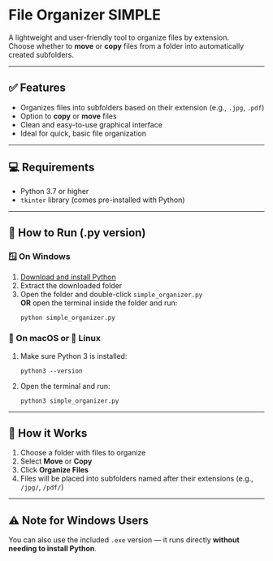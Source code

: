 # File Organizer SIMPLE

A lightweight and user-friendly tool to organize files by extension.  
Choose whether to **move** or **copy** files from a folder into automatically created subfolders.

---

## ✅ Features

- Organizes files into subfolders based on their extension (e.g., `.jpg`, `.pdf`)
- Option to **copy** or **move** files
- Clean and easy-to-use graphical interface
- Ideal for quick, basic file organization

---

## 💻 Requirements

- Python 3.7 or higher
- `tkinter` library (comes pre-installed with Python)

---

## 🚀 How to Run (.py version)

### 🪟 On Windows

1. [Download and install Python](https://www.python.org/downloads/)
2. Extract the downloaded folder
3. Open the folder and double-click `simple_organizer.py`  
   **OR** open the terminal inside the folder and run:
   ```
   python simple_organizer.py
   ```

### 🍎 On macOS or 🐧 Linux

1. Make sure Python 3 is installed:
   ```
   python3 --version
   ```
2. Open the terminal and run:
   ```
   python3 simple_organizer.py
   ```

---

## 📝 How it Works

1. Choose a folder with files to organize
2. Select **Move** or **Copy**
3. Click **Organize Files**
4. Files will be placed into subfolders named after their extensions (e.g., `/jpg/`, `/pdf/`)

---

## ⚠️ Note for Windows Users

You can also use the included `.exe` version — it runs directly **without needing to install Python**.
